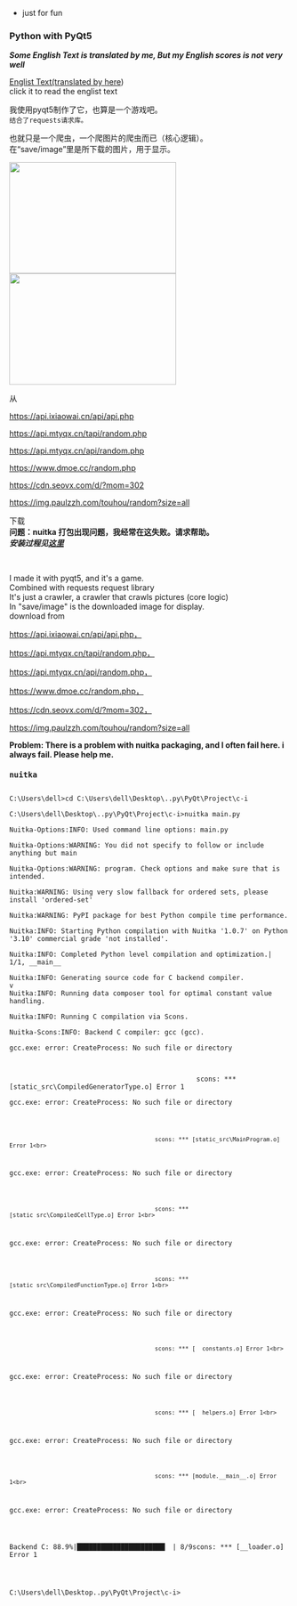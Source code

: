 
- just for fun  
### Python with PyQt5
***Some English Text is translated by me, But my English scores is not very well***  

<a href="#english">Englist Text(translated by [here](https://cn.bing.com/search?q=google%E7%BF%BB%E8%AF%91&cvid=fa59938cb75f45d5b083539b611bd930&aqs=edge.2.69i57j0l7j69i61.5509j0j1&pglt=171&FORM=ANNTA1&PC=U531))<br>click it to read the englist text</a>

我使用pyqt5制作了它，也算是一个游戏吧。  
`结合了requests请求库。`

也就只是一个爬虫，一个爬图片的爬虫而已（核心逻辑）。  
在“save/image”里是所下载的图片，用于显示。


<img src="https://api.ixiaowai.cn/api/api.php" width="300" height="200"><img src="<https://api.mtyqx.cn/tapi/random.php>  " width="300" height="200">  
  
从  
  
  <https://api.ixiaowai.cn/api/api.php>   
    
  <https://api.mtyqx.cn/tapi/random.php>  
    
  <https://api.mtyqx.cn/api/random.php>  
    
  <https://www.dmoe.cc/random.php>  
    
  <https://cdn.seovx.com/d/?mom=302>  
    
  <https://img.paulzzh.com/touhou/random?size=all>  
      
下载  
<strong> 问题：nuitka 打包出现问题，我经常在这失败。请求帮助。</strong>  
***安装过程见<a href="#code">这里</a>***
 
  
  

<p id="english"><br>
  
I made it with pyqt5, and it's a game.<br>
Combined with requests request library<br>
It's just a crawler, a crawler that crawls pictures (core logic)<br>
In "save/image" is the downloaded image for display.<br>
  download from  
  
  <https://api.ixiaowai.cn/api/api.php，>   
    
  <https://api.mtyqx.cn/tapi/random.php，>  
    
  <https://api.mtyqx.cn/api/random.php，>  
    
  <https://www.dmoe.cc/random.php，>  
    
  <https://cdn.seovx.com/d/?mom=302，>  
    
  <https://img.paulzzh.com/touhou/random?size=all>  
      


</p>
<strong> Problem: There is a problem with nuitka packaging, and I often fail here. i always fail. Please help me.</strong>

<code id="code">  
<h3 id="code">nuitka</h3>
C:\Users\dell>cd C:\Users\dell\Desktop\..py\PyQt\Project\c-i<br>
C:\Users\dell\Desktop\..py\PyQt\Project\c-i>nuitka main.py<br>
Nuitka-Options:INFO: Used command line options: main.py<br>
Nuitka-Options:WARNING: You did not specify to follow or include anything but main<br>
Nuitka-Options:WARNING: program. Check options and make sure that is intended.<br>
Nuitka:WARNING: Using very slow fallback for ordered sets, please install 'ordered-set'<br>
Nuitka:WARNING: PyPI package for best Python compile time performance.<br>
Nuitka:INFO: Starting Python compilation with Nuitka '1.0.7' on Python '3.10' commercial grade 'not installed'.<br>
Nuitka:INFO: Completed Python level compilation and optimization.| 1/1, __main__<br>
Nuitka:INFO: Generating source code for C backend compiler.<br>v
Nuitka:INFO: Running data composer tool for optimal constant value handling.<br>
Nuitka:INFO: Running C compilation via Scons.<br>
Nuitka-Scons:INFO: Backend C compiler: gcc (gcc).<br>
gcc.exe: error: CreateProcess: No such file or directory<br>
<br>
                                               scons: *** [static_src\CompiledGeneratorType.o] Error 1<br>
gcc.exe: error: CreateProcess: No such file or directory<br><br>

                                               scons: *** [static_src\MainProgram.o] Error 1<br>
gcc.exe: error: CreateProcess: No such file or directory<br><br>

                                               scons: *** [static_src\CompiledCellType.o] Error 1<br>
gcc.exe: error: CreateProcess: No such file or directory<br><br>

                                               scons: *** [static_src\CompiledFunctionType.o] Error 1<br>
gcc.exe: error: CreateProcess: No such file or directory<br><br>

                                               scons: *** [__constants.o] Error 1<br>
gcc.exe: error: CreateProcess: No such file or directory<br><br>

                                               scons: *** [__helpers.o] Error 1<br>
gcc.exe: error: CreateProcess: No such file or directory<br><br>

                                               scons: *** [module.__main__.o] Error 1<br>
gcc.exe: error: CreateProcess: No such file or directory<br><br>

Backend C: 88.9%|██████████████████████▏  | 8/9scons: *** [__loader.o] Error 1<br><br>

C:\Users\dell\Desktop\..py\PyQt\Project\c-i><br>
</code>
